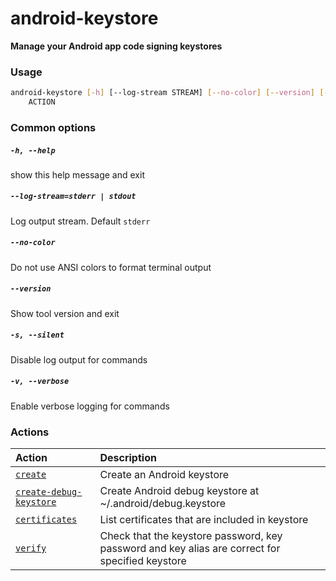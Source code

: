 
android-keystore
================


**Manage your Android app code signing keystores**
### Usage
```bash
android-keystore [-h] [--log-stream STREAM] [--no-color] [--version] [-s] [-v]
    ACTION
```
### Common options

##### `-h, --help`


show this help message and exit
##### `--log-stream=stderr | stdout`


Log output stream. Default `stderr`
##### `--no-color`


Do not use ANSI colors to format terminal output
##### `--version`


Show tool version and exit
##### `-s, --silent`


Disable log output for commands
##### `-v, --verbose`


Enable verbose logging for commands
### Actions

|Action|Description|
| :--- | :--- |
|[`create`](create.md)|Create an Android keystore|
|[`create-debug-keystore`](create-debug-keystore.md)|Create Android debug keystore at ~/.android/debug.keystore|
|[`certificates`](certificates.md)|List certificates that are included in keystore|
|[`verify`](verify.md)|Check that the keystore password, key password and key alias are correct         for specified keystore|
